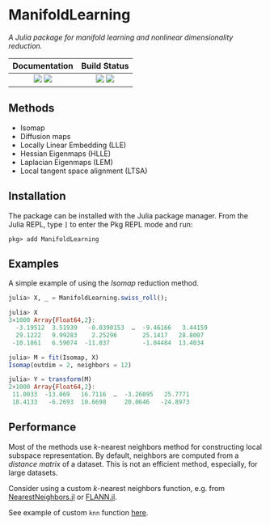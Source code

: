 # ManifoldLearning

*A Julia package for manifold learning and nonlinear dimensionality reduction.*

| **Documentation**                                                            | **Build Status**                                                  |
|:----------------------------------------------------------------------------:|:-----------------------------------------------------------------:|
| [![][docs-stable-img]][docs-stable-url] [![][docs-dev-img]][docs-dev-url]    | [![][CI-img]][CI-url] [![][coveralls-img]][coveralls-url] |


## Methods

- Isomap
- Diffusion maps
- Locally Linear Embedding (LLE)
- Hessian Eigenmaps (HLLE)
- Laplacian Eigenmaps (LEM)
- Local tangent space alignment (LTSA)

## Installation

The package can be installed with the Julia package manager.
From the Julia REPL, type `]` to enter the Pkg REPL mode and run:

```
pkg> add ManifoldLearning
```

## Examples

A simple example of using the *Isomap* reduction method.

```julia
julia> X, _ = ManifoldLearning.swiss_roll();

julia> X
3×1000 Array{Float64,2}:
  -3.19512  3.51939   -0.0390153  …  -9.46166   3.44159
  29.1222   9.99283    2.25296       25.1417   28.8007
 -10.1861   6.59074  -11.037         -1.04484  13.4034

julia> M = fit(Isomap, X)
Isomap(outdim = 2, neighbors = 12)

julia> Y = transform(M)
2×1000 Array{Float64,2}:
 11.0033  -13.069   16.7116  …  -3.26095   25.7771
 18.4133   -6.2693  10.6698     20.0646   -24.8973
```

## Performance

Most of the methods use *k*-nearest neighbors method for constructing local subspace representation. By default, neighbors are computed from a *distance matrix* of a dataset. This is not an efficient method, especially, for large datasets.

Consider using a custom *k*-nearest neighbors function, e.g. from [NearestNeighbors.jl](https://github.com/KristofferC/NearestNeighbors.jl) or [FLANN.jl](https://github.com/wildart/FLANN.jl).

See example of custom `knn` function [here](misc/nearestneighbors.jl).

[docs-stable-img]: https://img.shields.io/badge/docs-stable-blue.svg
[docs-stable-url]: https://wildart.github.io/ManifoldLearning.jl/stable

[docs-dev-img]: https://img.shields.io/badge/docs-dev-blue.svg
[docs-dev-url]: https://wildart.github.io/ManifoldLearning.jl/dev

[CI-img]: https://github.com/wildart/Evolutionary.jl/actions/workflows/CI.yml/badge.svg
[CI-url]: https://github.com/wildart/Evolutionary.jl/actions/workflows/CI.yml

[coveralls-img]: https://coveralls.io/repos/github/wildart/ManifoldLearning.jl/badge.svg?branch=master
[coveralls-url]: https://coveralls.io/r/wildart/ManifoldLearning.jl?branch=master
